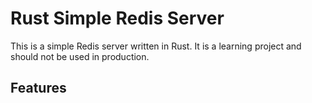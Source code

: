 # Rust Simple Redis Server
This is a simple Redis server written in Rust. It is a learning project and should not be used in production.

## Features
